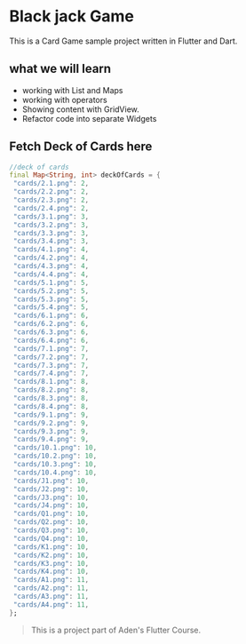 # Black jack Game

This is a Card Game sample project written in Flutter and Dart.

## what we will learn
* working with List and Maps
* working with operators
* Showing content with GridView.
* Refactor code into separate Widgets

## Fetch Deck of Cards here
 ```dart
 //deck of cards
final Map<String, int> deckOfCards = {  
  "cards/2.1.png": 2,  
  "cards/2.2.png": 2,  
  "cards/2.3.png": 2,  
  "cards/2.4.png": 2,  
  "cards/3.1.png": 3,  
  "cards/3.2.png": 3,  
  "cards/3.3.png": 3,  
  "cards/3.4.png": 3,  
  "cards/4.1.png": 4,  
  "cards/4.2.png": 4,  
  "cards/4.3.png": 4,  
  "cards/4.4.png": 4,  
  "cards/5.1.png": 5,  
  "cards/5.2.png": 5,  
  "cards/5.3.png": 5,  
  "cards/5.4.png": 5,  
  "cards/6.1.png": 6,  
  "cards/6.2.png": 6,  
  "cards/6.3.png": 6,  
  "cards/6.4.png": 6,  
  "cards/7.1.png": 7,  
  "cards/7.2.png": 7,  
  "cards/7.3.png": 7,  
  "cards/7.4.png": 7,  
  "cards/8.1.png": 8,  
  "cards/8.2.png": 8,  
  "cards/8.3.png": 8,  
  "cards/8.4.png": 8,  
  "cards/9.1.png": 9,  
  "cards/9.2.png": 9,  
  "cards/9.3.png": 9,  
  "cards/9.4.png": 9,  
  "cards/10.1.png": 10,  
  "cards/10.2.png": 10,  
  "cards/10.3.png": 10,  
  "cards/10.4.png": 10,  
  "cards/J1.png": 10,  
  "cards/J2.png": 10,  
  "cards/J3.png": 10,  
  "cards/J4.png": 10,  
  "cards/Q1.png": 10,  
  "cards/Q2.png": 10,  
  "cards/Q3.png": 10,  
  "cards/Q4.png": 10,  
  "cards/K1.png": 10,  
  "cards/K2.png": 10,  
  "cards/K3.png": 10,  
  "cards/K4.png": 10,  
  "cards/A1.png": 11,  
  "cards/A2.png": 11,  
  "cards/A3.png": 11,  
  "cards/A4.png": 11,  
};

```
> This is a project part of Aden's Flutter Course.
